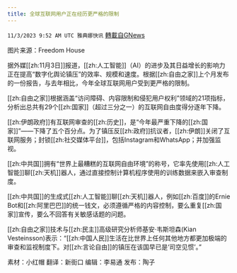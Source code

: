 ```yaml
---
title: 全球互联网用户正在经历更严格的限制
---
```

`11/3/2023 9:52 AM UTC 雅典娜快讯` [轉載自GNews](https://gnews.org/articles/1917056)

图片来源：Freedom House

据外媒[[zh:11月3日]]报道，[[zh:人工智能]]（AI）的进步及其日益增长的影响力正在提高“数字化舆论镇压”的效率、规模和速度。根据[[zh:自由之家]]上个月发布的一份报告，与去年相比，今年全球互联网用户受到更严格的限制。

[[zh:自由之家]]根据涵盖“访问障碍、内容限制和侵犯用户权利”领域的21项指标，分析出总共有29个[[zh:国家]]（超过三分之一）的互联网自由度得分逐年下降。

[[zh:伊朗政府]]有互联网审查的[[zh:历史]]，是“今年最严重下降的[[zh:国家]]”——下降了五个百分点。为了镇压反[[zh:政府]]抗议者，[[zh:伊朗]]关闭了互联网服务；封锁[[zh:社交媒体平台]]，包括Instagram和WhatsApp；并加强监视。

[[zh:中共国]]拥有“世界上最糟糕的互联网自由环境”的称号，它率先使用[[zh:人工智能]]聊[[zh:天机]]器人，通过直接控制计算机程序使用的训练数据来嵌入审查制度。

[[zh:中共国]]的生成式[[zh:人工智能]]聊[[zh:天机]]器人，例如[[zh:百度]]的Ernie Bot和[[zh:阿里巴巴]]的统一钱文，必须遵循严格的内容控制，要么重复[[zh:国家]]宣传，要么不回答有关敏感话题的问题。

[[zh:自由之家]]技术与[[zh:民主]]高级研究分析师基安·韦斯坦森(Kian Vesteinsson)表示：“[[zh:中国人民]]生活在比世界上任何其他地方都更加极端的审查和监视制度下。对[[zh:言论自由]]的镇压在该国早已是‘司空见惯’。”


素材：小红帽  翻译：新街口  编辑：李易通  发布：陶子



